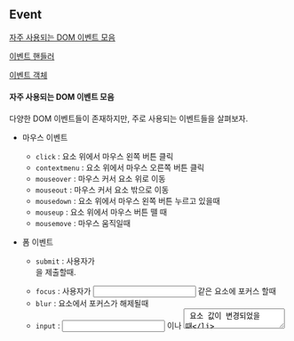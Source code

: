 ## Event

[자주 사용되는 DOM 이벤트 모음](#자주-사용되는-DOM-이벤트-모음)

[이벤트 핸들러](#이벤트-핸들러)

[이벤트 객체](#이벤트-객체)

#### 자주 사용되는 DOM 이벤트 모음

다양한 DOM 이벤트들이 존재하지만, 주로 사용되는 이벤트들을 살펴보자. 

- 마우스 이벤트
  - `click` : 요소 위에서 마우스 왼쪽 버튼 클릭
  - `contextmenu` : 요소 위에서 마우스 오른쪽 버튼 클릭
  - `mouseover`  : 마우스 커서 요소 위로 이동
  - `mouseout` : 마우스 커서 요소 밖으로 이동
  - `mousedown` : 요소 위에서 마우스 왼쪽 버튼 누르고 있을때
  - `mouseup` : 요소 위에서 마우스 버튼 뗄 때
  - `mousemove` : 마우스 움직일때
- 폼 이벤트
  - `submit` : 사용자가 <form> 을 제출할때.
  - `focus` : 사용자가 <input> 같은 요소에 포커스 할때
  - `blur` : 요소에서 포커스가 해제될때 
  - `input` : <input> 이나 <textarea> 요소 값이 변경되었을 때
  - `change` : select-box, check-box, radio-button 등의 값이 변경되었을 때

- 키보드 이벤트

  - `keydown` , `keypress` : 사용자가 키보드 버튼 누를때 

  - `keyup` : 사용자가 키보드 버튼 뗄 때

    > keydown 와 keypress 의 차이
    >
    > - keydown 는 모든 키보드 버튼을 인식한다. 버튼을 누르고 있으면 계속 실행된다. 
    > - keypress 는 enter, shift 등을 제외한 텍스트를 입력할 수 있는 버튼을 인식한다. 버튼을 누르고 있으면 한번만 실행된다. 이 이벤트는 deprecated 되었으므로 사용을 권장하지 않는다. 
    >
    > +keydown -> keypress -> keyup 순으로 발생한다.

- 문서 및 UI 이벤트

  - `DOMContentLoaded` : HTML이 전부 로드되어 DOM 트리 생성이 완료되었을 때

  - `load` : DOM 트리 생성되고, 외부 리소스(이미지, 외부 script 등) 도 모두 로드되었을 때

    > DomContentLoaded 가 load 보다 항상 먼저 발생된다. 

  - `unload` : 페이지에서 이탈할 때 (새로운 페이지로 이동)
  - `resize` : 브라우저 창의 크기를 조절할때 
  - `scroll` : 사용자가 페이지를 위 아래로 스크롤할때

- CSS 이벤트

  - `transitioned` : CSS 에니메이션이 종료되었을 때 

- Clipboard 이벤트
  - `copy` : 컨텐츠를 복사할때
  - `paste` : 컨텐츠를 붙여넣기할때

더 많은 DOM 이벤트들은 [이 링크](https://www.w3schools.com/jsref/dom_obj_event.asp) 에서 확인할 수 있다. 

#### 이벤트 핸들러

HTML 요소에 이벤트를 할당하는 방법에는 여러 가지가 있다.

1. HTML `on<event>` 속성 이용하기 

   ```html
   <input onclick="console.log('클릭')" type='button' />
   ```

​		onclick 속성값 내에 큰따옴표가 들어가지 않도록 주의하자. 

2. DOM 프로퍼티 사용하기

   ```html
   <input id='btn' type='button' />
   <script>
     btn = document.getElementById('btn');
     btn.onclick = function(){
       console.log("클릭");
     }
   </script>

​		만약 중간에 이벤트를 제거하고 싶다면 btn.onClick = null 같이 null을 할당하면 된다.

3. **addEventListener** 사용하기

​	HTML 속성과 DOM 프로퍼티를 이용한 이벤트 핸들러 할당 방식에는 복수의 핸들러를 할당할 수 없다는 단점이 있다. 따라서 여러 개의 이벤트를 할당하고 싶다면 `addEventListener` 라는 특별한 메서드를 이용하면 된다. 

```javascript
element.addEventListener(event, handler, [options]);
```

- event : 이벤트 이름 (click, mouseoever 등)
- handler : 핸들러 함수
- options
  - `once` : true이면 이벤트가 트리거될때 리스너가 자동으로 삭제.
  - `capture` : 어느 단계에서 이벤트를 다뤄야하는지 알려주는 프로퍼티
  - `passive` : true면 리스너에서 지정한 함수가 `preventDefault()` 를 호출하지 않음

#### 이벤트 객체

이벤트가 발생하면 브라우저는 event object 을 생성한다. 이 객체에는 이벤트에 관한 상세한 정보가 담겨지고, 이를 핸들러에 인수 형태로 전달한다. 

```js
element.addEventListener('click',function(event){
  console.log(event.type);// event 대신 e를 사용해도 된다. 
})
```

<img width="529" alt="스크린샷 2022-11-07 15 27 45" src="https://user-images.githubusercontent.com/67703882/200240272-abbd9749-81b3-4e5e-a1bb-25fb27fde49b.png" style="zoom:70%;" >

event 객체를 console에 찍어보면 객체 내에 다양한 정보가 담겨있음을 알 수 있다. 

다음은 자주 사용되는 이벤트 객체의 프로퍼티들이다. 

- `event.target` : 이벤트를 발생시킨 요소

- `event.currentTarget` : 이벤트에 바인딩된 DOM 요소

  > div 요소에 클릭 이벤트를 걸어놨는데, div 내에 button 요소가 있다고 하자. button 영역과 div 영역 모두 동일한 클릭 이벤트가 발생할 것이다. 
  >
  > 그러나 만약 button을 클릭하여 이벤트가 발생했을 때, event.currentTarget 을 찍어보면 div 가 나오고, event.target을 찍으면 button이 나온다. 이벤트를 발생시킨건 button 요소이지만, 이벤트가 바인딩되어 있는건 div 요소이기 때문이다.

-  `event.type` : 이벤트 종류를 문자열로 나타냄

- `event.clientX` , `event.clientY` : 클라이언트 영역 내 이벤트가 발생한 커서 위치. 스크롤은 고려되지 않고, 해당 페이지의 상단을 0으로 두고 시작한다. 

- `event.offsetX` , `event.offsetY` : 이벤트 대상 기준 이벤트 발생 커서 위치 (만약 박스 내부에서 클릭 이벤트가 발생했을 경우, 해당 박스의 왼쪽 모서리 좌표가 0이 된다.)

- `event.pageX` , `event.pageY` : 뷰포트 기준 이벤트 발생 커서 위치. 스크롤 포함한다. (IE8 이전 지원X)

- `event.screenX` , `event.screenY` : 모니터 화면 기준 커서 위치

  ![image](https://user-images.githubusercontent.com/67703882/200263701-b3e7b7c0-b78f-4a4e-afc1-58053e1d3af8.png)

- `key` : 키보드 이벤트를 사용했을 경우, 어떤 키보드 버튼을 눌렀는지. 아래 링크에서 키 정보를 자세히 알 수 있다. https://www.toptal.com/developers/keycode 

